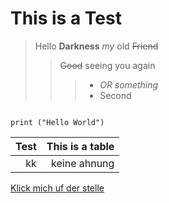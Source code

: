 # This is a Test

> Hello **Darkness** _my_ old ~~Friend~~
>> ~~Good~~ seeing you again
> > > * _OR something_
>>  > * Second
>>  >
```

print ("Hello World")

```


| Test            | This is a table |
|-----:| ---------------:|
| kk|   keine ahnung  |

[Klick mich uf der stelle](https://github.com/)
